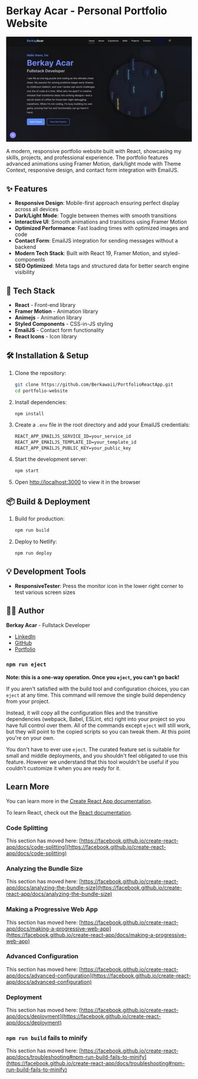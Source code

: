 # Berkay Acar - Personal Portfolio Website

![Portfolio Preview](public/og-image.png)

A modern, responsive portfolio website built with React, showcasing my skills, projects, and professional experience. The portfolio features advanced animations using Framer Motion, dark/light mode with Theme Context, responsive design, and contact form integration with EmailJS.

## ✨ Features

- **Responsive Design**: Mobile-first approach ensuring perfect display across all devices
- **Dark/Light Mode**: Toggle between themes with smooth transitions
- **Interactive UI**: Smooth animations and transitions using Framer Motion
- **Optimized Performance**: Fast loading times with optimized images and code
- **Contact Form**: EmailJS integration for sending messages without a backend
- **Modern Tech Stack**: Built with React 19, Framer Motion, and styled-components
- **SEO Optimized**: Meta tags and structured data for better search engine visibility

## 🚀 Tech Stack

- **React** - Front-end library
- **Framer Motion** - Animation library
- **Animejs** - Animation library
- **Styled Components** - CSS-in-JS styling
- **EmailJS** - Contact form functionality
- **React Icons** - Icon library

## 🛠️ Installation & Setup

1. Clone the repository:

   ```bash
   git clone https://github.com/Berkawaii/PortfolioReactApp.git
   cd portfolio-website
   ```

2. Install dependencies:

   ```bash
   npm install
   ```

3. Create a `.env` file in the root directory and add your EmailJS credentials:

   ```
   REACT_APP_EMAILJS_SERVICE_ID=your_service_id
   REACT_APP_EMAILJS_TEMPLATE_ID=your_template_id
   REACT_APP_EMAILJS_PUBLIC_KEY=your_public_key
   ```

4. Start the development server:

   ```bash
   npm start
   ```

5. Open [http://localhost:3000](http://localhost:3000) to view it in the browser

## 📦 Build & Deployment

1. Build for production:

   ```bash
   npm run build
   ```

2. Deploy to Netlify:
   ```bash
   npm run deploy
   ```

## 💡 Development Tools

- **ResponsiveTester**: Press the monitor icon in the lower right corner to test various screen sizes

## 👨‍💻 Author

**Berkay Acar** - Fullstack Developer

- [LinkedIn](https://linkedin.com/in/imberkay)
- [GitHub](https://github.com/Berkawaii)
- [Portfolio](https://iamberkay.com)

### `npm run eject`

**Note: this is a one-way operation. Once you `eject`, you can't go back!**

If you aren't satisfied with the build tool and configuration choices, you can `eject` at any time. This command will remove the single build dependency from your project.

Instead, it will copy all the configuration files and the transitive dependencies (webpack, Babel, ESLint, etc) right into your project so you have full control over them. All of the commands except `eject` will still work, but they will point to the copied scripts so you can tweak them. At this point you're on your own.

You don't have to ever use `eject`. The curated feature set is suitable for small and middle deployments, and you shouldn't feel obligated to use this feature. However we understand that this tool wouldn't be useful if you couldn't customize it when you are ready for it.

## Learn More

You can learn more in the [Create React App documentation](https://facebook.github.io/create-react-app/docs/getting-started).

To learn React, check out the [React documentation](https://reactjs.org/).

### Code Splitting

This section has moved here: [https://facebook.github.io/create-react-app/docs/code-splitting](https://facebook.github.io/create-react-app/docs/code-splitting)

### Analyzing the Bundle Size

This section has moved here: [https://facebook.github.io/create-react-app/docs/analyzing-the-bundle-size](https://facebook.github.io/create-react-app/docs/analyzing-the-bundle-size)

### Making a Progressive Web App

This section has moved here: [https://facebook.github.io/create-react-app/docs/making-a-progressive-web-app](https://facebook.github.io/create-react-app/docs/making-a-progressive-web-app)

### Advanced Configuration

This section has moved here: [https://facebook.github.io/create-react-app/docs/advanced-configuration](https://facebook.github.io/create-react-app/docs/advanced-configuration)

### Deployment

This section has moved here: [https://facebook.github.io/create-react-app/docs/deployment](https://facebook.github.io/create-react-app/docs/deployment)

### `npm run build` fails to minify

This section has moved here: [https://facebook.github.io/create-react-app/docs/troubleshooting#npm-run-build-fails-to-minify](https://facebook.github.io/create-react-app/docs/troubleshooting#npm-run-build-fails-to-minify)
